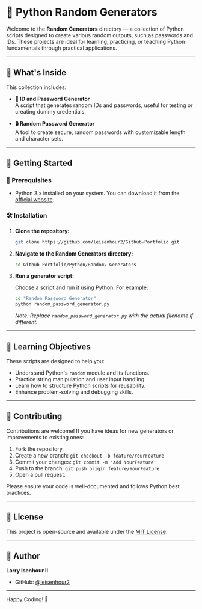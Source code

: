 # 🔐 Python Random Generators

Welcome to the **Random Generators** directory — a collection of Python scripts designed to create various random outputs, such as passwords and IDs. These projects are ideal for learning, practicing, or teaching Python fundamentals through practical applications.

---

## 📂 What's Inside

This collection includes:

- **🔑 ID and Password Generator**  
  A script that generates random IDs and passwords, useful for testing or creating dummy credentials.

- **🔒 Random Password Generator**  
  A tool to create secure, random passwords with customizable length and character sets.

---

## 🚀 Getting Started

### 🔧 Prerequisites

- Python 3.x installed on your system. You can download it from the [official website](https://www.python.org/downloads/).

### 🛠 Installation

1. **Clone the repository:**

   ```bash
   git clone https://github.com/leisenhour2/Github-Portfolio.git
   ```

2. **Navigate to the Random Generators directory:**

   ```bash
   cd Github-Portfolio/Python/Random\ Generators
   ```

3. **Run a generator script:**

   Choose a script and run it using Python. For example:

   ```bash
   cd "Random Password Generator"
   python random_password_generator.py
   ```

   *Note: Replace `random_password_generator.py` with the actual filename if different.*

---

## 🧠 Learning Objectives

These scripts are designed to help you:

- Understand Python's `random` module and its functions.
- Practice string manipulation and user input handling.
- Learn how to structure Python scripts for reusability.
- Enhance problem-solving and debugging skills.

---

## 🤝 Contributing

Contributions are welcome! If you have ideas for new generators or improvements to existing ones:

1. Fork the repository.
2. Create a new branch: `git checkout -b feature/YourFeature`
3. Commit your changes: `git commit -m 'Add YourFeature'`
4. Push to the branch: `git push origin feature/YourFeature`
5. Open a pull request.

Please ensure your code is well-documented and follows Python best practices.

---

## 📄 License

This project is open-source and available under the [MIT License](LICENSE).

---

## 👤 Author

**Larry Isenhour II**

- GitHub: [@leisenhour2](https://github.com/leisenhour2)

---

Happy Coding! 🎉

